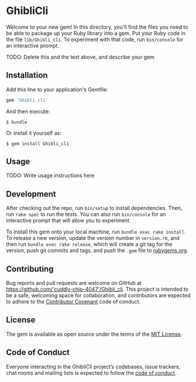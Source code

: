 # GhibliCli

Welcome to your new gem! In this directory, you'll find the files you need to be able to package up your Ruby library into a gem. Put your Ruby code in the file `lib/Ghibli_cli`. To experiment with that code, run `bin/console` for an interactive prompt.

TODO: Delete this and the text above, and describe your gem

## Installation

Add this line to your application's Gemfile:

```ruby
gem 'Ghibli_cli'
```

And then execute:

    $ bundle

Or install it yourself as:

    $ gem install Ghibli_cli

## Usage

TODO: Write usage instructions here

## Development

After checking out the repo, run `bin/setup` to install dependencies. Then, run `rake spec` to run the tests. You can also run `bin/console` for an interactive prompt that will allow you to experiment.

To install this gem onto your local machine, run `bundle exec rake install`. To release a new version, update the version number in `version.rb`, and then run `bundle exec rake release`, which will create a git tag for the version, push git commits and tags, and push the `.gem` file to [rubygems.org](https://rubygems.org).

## Contributing

Bug reports and pull requests are welcome on GitHub at https://github.com/'cuddly-chip-4047'/Ghibli_cli. This project is intended to be a safe, welcoming space for collaboration, and contributors are expected to adhere to the [Contributor Covenant](http://contributor-covenant.org) code of conduct.

## License

The gem is available as open source under the terms of the [MIT License](https://opensource.org/licenses/MIT).

## Code of Conduct

Everyone interacting in the GhibliCli project’s codebases, issue trackers, chat rooms and mailing lists is expected to follow the [code of conduct](https://github.com/'cuddly-chip-4047'/Ghibli_cli/blob/master/CODE_OF_CONDUCT.md).
